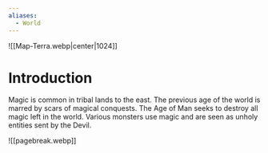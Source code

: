 ```yaml
---
aliases:
  - World
---
```



![[Map-Terra.webp|center|1024]]

# Introduction
Magic is common in tribal lands to the east. The previous age of the world is marred by scars of magical conquests. The Age of Man seeks to destroy all magic left in the world. Various monsters use magic and are seen as unholy entities sent by the Devil.

![[pagebreak.webp]]